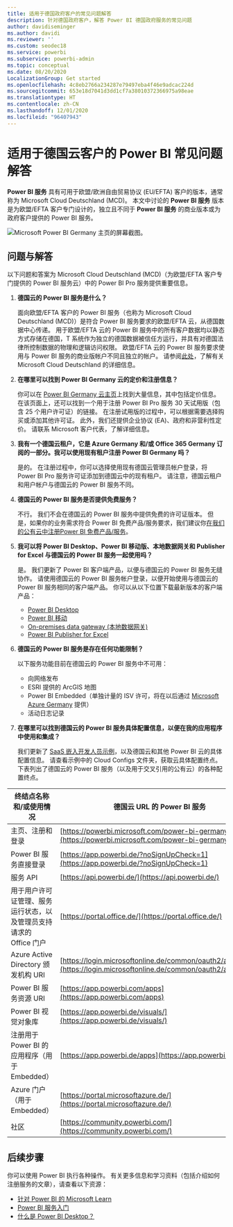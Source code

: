 ```yaml
---
title: 适用于德国政府客户的常见问题解答
description: 针对德国政府客户，解答 Power BI 德国政府服务的常见问题
author: davidiseminger
ms.author: davidi
ms.reviewer: ''
ms.custom: seodec18
ms.service: powerbi
ms.subservice: powerbi-admin
ms.topic: conceptual
ms.date: 08/20/2020
LocalizationGroup: Get started
ms.openlocfilehash: 4c8eb2766a234287e79497eba4f46e9adcac224d
ms.sourcegitcommit: 653e18d7041d3dd1cf7a38010372366975a98eae
ms.translationtype: HT
ms.contentlocale: zh-CN
ms.lasthandoff: 12/01/2020
ms.locfileid: "96407943"
---
```

# <a name="frequently-asked-questions-for-power-bi-for-germany-cloud-customers"></a>适用于德国云客户的 Power BI 常见问题解答
**Power BI 服务** 具有可用于欧盟/欧洲自由贸易协议 (EU/EFTA) 客户的版本，通常称为 Microsoft Cloud Deutschland (MCD)。 本文中讨论的 **Power BI 服务** 版本是为欧盟/EFTA 客户专门设计的，独立且不同于 **Power BI 服务** 的商业版本或为政府客户提供的 Power BI 服务。

![Microsoft Power BI Germany 主页的屏幕截图。](media/service-govde-faq/govde-faq_01.png)

## <a name="questions-and-answers"></a>问题与解答

以下问题和答案为 Microsoft Cloud Deutschland (MCD)（为欧盟/EFTA 客户专门提供的 Power BI 服务云）中的 Power BI Pro 服务提供重要信息。

1. **德国云的 Power BI 服务是什么？**
   
   面向欧盟/EFTA 客户的 Power BI 服务（也称为 Microsoft Cloud Deutschland (MCD)）是符合 Power BI 服务要求的欧盟/EFTA 云，从德国数据中心传递。 用于欧盟/EFTA 云的 Power BI 服务中的所有客户数据均以静态方式存储在德国，T 系统作为独立的德国数据被信任方运行，并具有对德国法律所控制数据的物理和逻辑访问权限。 欧盟/EFTA 云的 Power BI 服务要求使用与 Power BI 服务的商业版帐户不同且独立的帐户。 请参阅[此处](https://www.microsoft.com/trustcenter/cloudservices/nationalcloud)，了解有关 Microsoft Cloud Deutschland 的详细信息。
2. **在哪里可以找到 Power BI Germany 云的定价和注册信息？**
   
   你可以在 [Power BI Germany 云主页](https://powerbi.microsoft.com/power-bi-germany/)上找到大量信息，其中包括定价信息。 在该页面上，还可以找到一个用于注册 Power BI Pro 服务 30 天试用版（包含 25 个用户许可证）的链接。 在注册试用版的过程中，可以根据需要选择购买或添加其他许可证。 此外，我们还提供企业协议 (EA)、政府和非营利性定价。 请联系 Microsoft 客户代表，了解详细信息。
3. **我有一个德国云租户，它是 Azure Germany 和/或 Office 365 Germany 订阅的一部分。我可以使用现有租户注册 Power BI Germany 吗？**
   
   是的。 在注册过程中，你可以选择使用现有德国云管理员帐户登录，将 Power BI Pro 服务许可证添加到德国云中的现有租户。 请注意，德国云租户和用户帐户与德国云的 Power BI 服务不同。
4. **德国云的 Power BI 服务是否提供免费服务？**
   
   不行。 我们不会在德国云的 Power BI 服务中提供免费的许可证版本。 但是，如果你的业务需求符合 Power BI 免费产品/服务要求，我们建议你[在我们的公有云中注册Power BI 免费产品/服务](https://powerbi.microsoft.com/get-started/)。
5. **我可以将 Power BI Desktop、Power BI 移动版、本地数据网关和 Publisher for Excel 与德国云的 Power BI 服务一起使用吗？**
   
   是。 我们更新了 Power BI 客户端产品，以便与德国云的 Power BI 服务无缝协作。 请使用德国云的 Power BI 服务帐户登录，以便开始使用与德国云的 Power BI 服务相同的客户端产品。 你可以从以下位置下载最新版本的客户端产品：
   
   * [Power BI Desktop](https://powerbi.microsoft.com/desktop/)
   * [Power BI 移动](https://powerbi.microsoft.com/mobile/)
   * [On-premises data gateway (本地数据网关)](https://powerbi.microsoft.com/gateway/)
   * [Power BI Publisher for Excel](https://powerbi.microsoft.com/excel-dashboard-publisher/)
6. **德国云的 Power BI 服务是存在任何功能限制？**
   
   以下服务功能目前在德国云的 Power BI 服务中不可用：
   
   * 向网络发布
   * ESRI 提供的 ArcGIS 地图
   * Power BI Embedded（单独计量的 ISV 许可，将在以后通过 [Microsoft Azure Germany](https://azure.microsoft.com/overview/clouds/germany/) 提供）
   * 活动日志记录

7. **在哪里可以找到德国云的 Power BI 服务具体配置信息，以便在我的应用程序中使用和集成？**
   
   我们更新了 [SaaS 嵌入开发人员示例](https://github.com/Microsoft/PowerBI-Developer-Samples)，以及德国云和其他 Power BI 云的具体配置信息。 请查看示例中的 Cloud Configs 文件夹，获取云具体配置终点。 下表列出了德国云的 Power BI 服务（以及用于交叉引用的公有云）的各种配置终点。

| **终结点名称和/或使用情况** | **德国云 URL 的 Power BI 服务** | **公有云中的等效 URL（用于交叉引用）** |
| --- | --- | --- |
| 主页、注册和登录 |[https://powerbi.microsoft.com/power-bi-germany/](https://powerbi.microsoft.com/power-bi-germany/) |[https://powerbi.microsoft.com/](https://powerbi.microsoft.com/) |
| Power BI 服务直接登录 |[https://app.powerbi.de/?noSignUpCheck=1](https://app.powerbi.de/?noSignUpCheck=1) |[https://app.powerbi.com/?noSignUpCheck=1](https://app.powerbi.com/?noSignUpCheck=1) |
| 服务 API |[https://api.powerbi.de/](https://api.powerbi.de/) |[https://api.powerbi.com/](https://api.powerbi.com/) |
| 用于用户许可证管理、服务运行状态，以及管理员支持请求的 Office 门户 |[https://portal.office.de/](https://portal.office.de/) |[https://portal.office.com/](https://portal.office.com/) |
| Azure Active Directory 颁发机构 URI |[https://login.microsoftonline.de/common/oauth2/authorize/](https://login.microsoftonline.de/common/oauth2/authorize/) |[https://login.microsoftonline.com/common/oauth2/authorize/](https://login.microsoftonline.com/common/oauth2/authorize/) |
| Power BI 服务资源 URI |[https://app.powerbi.com/apps](https://app.powerbi.com/apps) | |
| Power BI 视觉对象库 |[https://app.powerbi.de/visuals/](https://app.powerbi.de/visuals/) |[https://app.powerbi.com/visuals/](https://app.powerbi.com/visuals/) |
| 注册用于 Power BI 的应用程序（用于 Embedded） |[https://app.powerbi.de/apps](https://app.powerbi.de/apps) |[https://app.powerbi.com/apps](https://app.powerbi.com/apps) |
| Azure 门户（用于 Embedded） |[https://portal.microsoftazure.de/](https://portal.microsoftazure.de/) |[https://portal.azure.com/](https://portal.azure.com/) |
| 社区 |[https://community.powerbi.com/](https://community.powerbi.com/) |[https://community.powerbi.com/](https://community.powerbi.com/) |

## <a name="next-steps"></a>后续步骤
你可以使用 Power BI 执行各种操作。 有关更多信息和学习资料（包括介绍如何注册服务的文章），请查看以下资源：

* [针对 Power BI 的 Microsoft Learn](/learn/powerplatform/power-bi?WT.mc_id=powerbi_landingpage-docs-link)
* [Power BI 服务入门](../fundamentals/service-get-started.md)
* [什么是 Power BI Desktop？](../fundamentals/desktop-what-is-desktop.md)